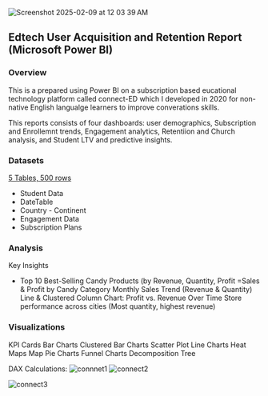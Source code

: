 
 
![Screenshot 2025-02-09 at 12 03 39 AM](https://github.com/user-attachments/assets/3a61e89e-1200-4e82-9630-d7dbcd63365f)

 


## Edtech User Acquisition and Retention Report (Microsoft Power BI)


### Overview

This is a  prepared using Power BI on a subscription based eucational technology platform called connect-ED which I developed in 2020 for non-native English langualge learners to improve converations skills.

This reports consists of four dashboards: user demographics, Subscription and Enrollemnt trends, Engagement analytics, Retentiion and Church analysis, and Student LTV and predictive insights.
 

### Datasets

[5 Tables, 500 rows](https://www.kaggle.com/datasets/maggieakarn/edtech-engagement-data/settings)
- Student Data  
- DateTable  
- Country - Continent
- Engagement Data  
- Subscription Plans  

### Analysis 

Key Insights
- Top 10 Best-Selling Candy Products (by Revenue, Quantity, Profit
=Sales & Profit by Candy Category
Monthly Sales Trend (Revenue & Quantity)
Line & Clustered Column Chart: Profit vs. Revenue Over Time
Store performance across cities (Most quantity, highest revenue)


### Visualizations 

KPI Cards
Bar Charts
Clustered Bar Charts
Scatter Plot
Line Charts
Heat Maps
Map
Pie Charts
Funnel Charts
Decomposition Tree

DAX Calculations:
![connnet1](https://github.com/user-attachments/assets/8efaa8f4-64fb-4660-8c42-e9d5745ff369)
![connect2](https://github.com/user-attachments/assets/efe9031b-1f65-4971-a2e7-2c306cceff98)

![connect3](https://github.com/user-attachments/assets/d244b8e3-0505-4c6d-995a-8953926d001d)

